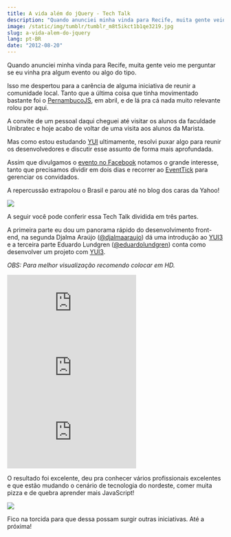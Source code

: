 ```yaml
---
title: A vida além do jQuery - Tech Talk
description: "Quando anunciei minha vinda para Recife, muita gente veio me perguntar se eu vinha pra algum evento ou algo do tipo."
image: /static/img/tumblr/tumblr_m8t5ikct1b1qe3219.jpg
slug: a-vida-alem-do-jquery
lang: pt-BR
date: "2012-08-20"
---
```


Quando anunciei minha vinda para Recife, muita gente veio me perguntar se eu vinha pra algum evento ou algo do tipo.

Isso me despertou para a carência de alguma iniciativa de reunir a comunidade local. Tanto que a última coisa que tinha movimentado bastante foi o [PernambucoJS](http://pernambucojs.com), em abril, e de lá pra cá nada muito relevante rolou por aqui.

<!-- more -->

A convite de um pessoal daqui cheguei até visitar os alunos da faculdade Unibratec e hoje acabo de voltar de uma visita aos alunos da Marista.

Mas como estou estudando [YUI](http://yuilibrary.com) ultimamente, resolvi puxar algo para reunir os desenvolvedores e discutir esse assunto de forma mais aprofundada.

Assim que divulgamos o [evento no Facebook](http://www.facebook.com/events/274730295965383/) notamos o grande interesse, tanto que precisamos dividir em dois dias e recorrer ao [EventTick](http://eventick.com.br/a-vida-alem-do-jquery-16-08) para gerenciar os convidados.

A repercussão extrapolou o Brasil e parou até no blog dos caras da Yahoo!

[![](/static/img/tumblr/tumblr_m92pywt3sT1qe3219.jpg)](http://www.yuiblog.com/blog/2012/08/15/yui-tech-talks-at-liferay-brasil-this-week/)

A seguir você pode conferir essa Tech Talk dividida em três partes.

A primeira parte eu dou um panorama rápido do desenvolvimento front-end, na segunda Djalma Araújo ([@djalmaaraujo](http://twitter.com/djalmaaraujo)) dá uma introdução ao [YUI3](http://yuilibrary.com) e a terceira parte Eduardo Lundgren ([@eduardolundgren](http://twitter.com/eduardolundgren)) conta como desenvolver um projeto com [YUI3](http://yuilibrary.com).

_OBS: Para melhor visualização recomendo colocar em HD._

<div class="iframe-wrap">
  <iframe src="https://www.youtube.com/embed/k212frcMVcU" frameborder="0" allowfullscreen="true">
  </iframe>
</div>

<div class="iframe-wrap">
  <iframe src="https://www.youtube.com/embed/CdXQbEE_eaQ" frameborder="0" allowfullscreen="true">
  </iframe>
</div>

<div class="iframe-wrap">
  <iframe src="https://www.youtube.com/embed/S2-hulIt3FU" frameborder="0" allowfullscreen="true">
  </iframe>
</div>

O resultado foi excelente, deu pra conhecer vários profissionais excelentes e que estão mudando o cenário de tecnologia do nordeste, comer muita pizza e de quebra aprender mais JavaScript!

![](/static/img/tumblr/tumblr_m9363g5e3g1qe3219.jpg)

Fico na torcida para que dessa possam surgir outras iniciativas. Até a próxima!
